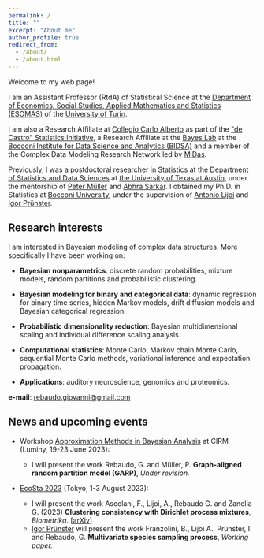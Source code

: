 ```yaml
---
permalink: /
title: ""
excerpt: "About me"
author_profile: true
redirect_from: 
  - /about/
  - /about.html
---
```


Welcome to my web page!

I am an Assistant Professor (RtdA) of Statistical Science at the [Department of Economics, Social Studies, Applied Mathematics and Statistics (ESOMAS)](https://www.esomas-en.unito.it/do/home.pl) of the [University of Turin](https://en.unito.it). 

I am also a Research Affiliate at [Collegio Carlo Alberto](https://www.carloalberto.org) as part of the ["de Castro" Statistics Initiative](https://www.carloalberto.org/research/statistics-initiative), a Research Affiliate at the [Bayes Lab](https://bayeslab.unibocconi.eu/) at the [Bocconi Institute for Data Science and Analytics (BIDSA)](https://www.bidsa.unibocconi.eu/wps/wcm/connect/Site/Bidsa/Home) and a member of the Complex Data Modeling Research Network led by [MiDas](https://midas.mat.uc.cl/network).

Previously, I was a postdoctoral researcher in Statistics at the [Department of Statistics and Data Sciences](https://stat.utexas.edu/) at [the University of Texas at Austin](https://www.utexas.edu/), under the mentorship of [Peter Müller](https://web.ma.utexas.edu/users/pmueller/) and [Abhra Sarkar](https://abhrastat.github.io/). 
I obtained my Ph.D. in Statistics at [Bocconi University](https://www.unibocconi.eu/wps/wcm/connect/Bocconi/SitoPubblico_EN/Navigation+Tree/Home/Faculty+and+Research/Departments/Decision+Sciences/), under the supervision of [Antonio Lijoi](http://mypage.unibocconi.it/antoniolijoi/) and [Igor Prünster](http://didattica.unibocconi.it/mypage/index.php?IdUte=187032&cognome=PRUENSTER&nome=IGOR&urlBackMy=).

## Research interests
I am interested in Bayesian modeling of complex data structures. More specifically I have been working on:

* **Bayesian nonparametrics**: discrete random probabilities, mixture models, random partitions and probabilistic clustering.

* **Bayesian modeling for binary and categorical data**: dynamic regression for binary time series, hidden Markov models, drift diffusion models and Bayesian categorical regression.

* **Probabilistic dimensionality reduction**: Bayesian multidimensional scaling and individual difference scaling analysis.

* **Computational statistics**:  Monte Carlo, Markov chain Monte Carlo, sequential Monte Carlo methods, variational inference and expectation propagation.

* **Applications**: auditory neuroscience, genomics and proteomics.


**e-mail**: rebaudo.giovanni@gmail.com

## News and upcoming events

* Workshop [Approximation Methods in Bayesian Analysis](https://conferences.cirm-math.fr/2768.html) at CIRM (Luminy, 19-23 June 2023):
  - I will present the work Rebaudo, G. and Müller, P. **Graph-aligned random partition model (GARP)**, *Under revision.*

* [EcoSta 2023](http://www.cmstatistics.org/EcoSta2023/index.php) (Tokyo, 1-3 August 2023):
  - I will present the work Ascolani,  F., Lijoi, A., Rebaudo G. and Zanella G. (2023) **Clustering consistency with Dirichlet process mixtures**, *Biometrika*. [[arXiv]](https://arxiv.org/abs/2205.12924)
  - [Igor Prünster](http://didattica.unibocconi.it/mypage/index.php?IdUte=187032&cognome=PRUENSTER&nome=IGOR&urlBackMy=) will present the work Franzolini, B., Lijoi A., Prünster, I. and Rebaudo, G.  **Multivariate species sampling process**, *Working paper.*
 




